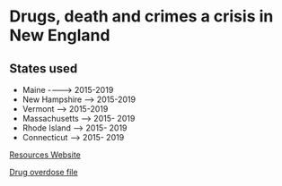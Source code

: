 # Drugs, death and crimes a crisis in New England


## States used
* Maine  ----> 2015-2019
* New Hampshire --> 2015-2019
* Vermont --> 2015-2019
* Massachusetts --> 2015- 2019
* Rhode Island --> 2015- 2019
* Connecticut --> 2015- 2019

[Resources Website](https://crime-data-explorer.fr.cloud.gov/pages/downloads)

[Drug overdose file](https://data.cdc.gov/NCHS/VSRR-Provisional-Drug-Overdose-Death-Counts/xkb8-kh2a)
